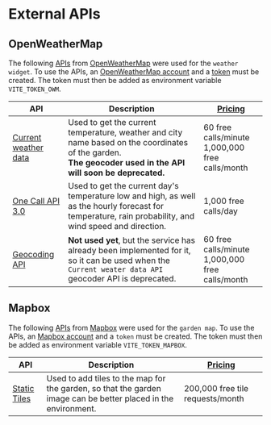 # External APIs

## OpenWeatherMap

The following [APIs](https://openweathermap.org/api) from [OpenWeatherMap](https://openweathermap.org/) were used for the `weather widget`. 
To use the APIs, an [OpenWeatherMap account](https://home.openweathermap.org/users/sign_up) and a [token](https://home.openweathermap.org/api_keys) must be created. 
The token must then be added as environment variable `VITE_TOKEN_OWM`.

| API                                                                                           | Description                                                                                                                                                       | [Pricing](https://openweathermap.org/price)          |
|-----------------------------------------------------------------------------------------------|-------------------------------------------------------------------------------------------------------------------------------------------------------------------|------------------------------------------------------|
| [Current weather data](https://openweathermap.org/current)                     | Used to get the current temperature, weather and city name based on the coordinates of the garden. <br>**The geocoder used in the API will soon be deprecated.**  | 60 free calls/minute <br> 1,000,000 free calls/month |
| [One Call API 3.0](https://openweathermap.org/api/one-call-3)                                 | Used to get the current day's temperature low and high, as well as the hourly forecast for temperature, rain probability, and wind speed and direction.           | 1,000 free calls/day                                 |
| [Geocoding API](https://openweathermap.org/api/geocoding-api) | **Not used yet**, but the service has already been implemented for it, so it can be used when the `Current weater data API` geocoder API is deprecated.             | 60 free calls/minute <br> 1,000,000 free calls/month |

## Mapbox

The following [APIs](https://www.mapbox.com/product-apis) from [Mapbox](https://www.mapbox.com/) were used for the `garden map`.
To use the APIs, an [Mapbox account](https://account.mapbox.com/auth/signup/) and a `token` must be created.
The token must then be added as environment variable `VITE_TOKEN_MAPBOX`.

| API                                                            | Description                                                                                                    | [Pricing](https://www.mapbox.com/pricing)          |
|----------------------------------------------------------------|----------------------------------------------------------------------------------------------------------------|----------------------------------|
| [Static Tiles](https://docs.mapbox.com/api/maps/static-tiles/) | Used to add tiles to the map for the garden, so that the garden image can be better placed in the environment. | 200,000 free tile requests/month |
